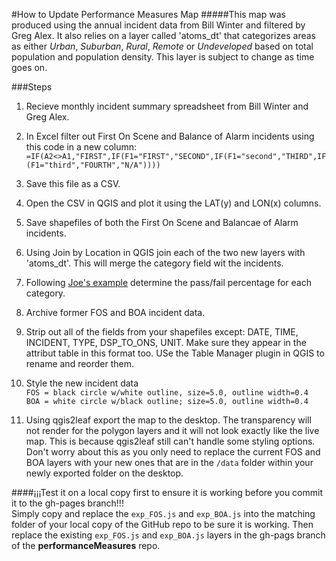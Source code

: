 #How to Update Performance Measures Map
#####This map was produced using the annual incident data from Bill Winter and filtered by Greg Alex.  It also relies on a layer called 'atoms_dt' that categorizes areas as either *Urban*, *Suburban*, *Rural*, *Remote* or *Undeveloped* based on total population and population density.  This layer is subject to change as time goes on.  

###Steps  
1.  Recieve monthly incident summary spreadsheet from Bill Winter and Greg Alex.  

2.  In Excel filter out First On Scene and Balance of Alarm incidents using this code in a new column:  
`=IF(A2<>A1,"FIRST",IF(F1="FIRST","SECOND",IF(F1="second","THIRD",IF(F1="third","FOURTH","N/A"))))`  

3.  Save this file as a CSV.  

4.  Open the CSV in QGIS and plot it using the LAT(y) and LON(x) columns.  

5.  Save shapefiles of both the First On Scene and Balancae of Alarm incidents.   

6.  Using Join by Location in QGIS join each of the two new layers with 'atoms_dt'.  This will merge the category field wit the incidents.  

7.  Following [Joe's example](https://gist.github.com/oeon/c3e67e745f78da4b2a11 "Strategic Plan GIS Notes") determine the pass/fail percentage for each category.  

8.  Archive former FOS and BOA incident data.  

9.  Strip out all of the fields from your shapefiles except: DATE, TIME, INCIDENT, TYPE, DSP_TO_ONS, UNIT.  Make sure they appear in the attribut table in this format too.  USe the Table Manager plugin in QGIS to rename and reorder them.  

10.  Style the new incident data    
`FOS = black circle w/white outline, size=5.0, outline width=0.4`   
`BOA = white circle w/black outline; size=5.0, outline width=0.4`  

11.  Using qgis2leaf export the map to the desktop.  The transparency will not render for the polygon layers and it will not look exactly like the live map.  This is because qgis2leaf still can't handle some styling options.  Don't worry about this as you only need to replace the current FOS and BOA layers with your new ones that are in the `/data` folder within your newly exported folder on the desktop.  

####¡¡¡Test it on a local copy first to ensure it is working before you commit it to the gh-pages branch!!!  
Simply copy and replace the `exp_FOS.js` and `exp_BOA.js` into the matching folder of your local copy of the GitHub repo to be sure it is working.  Then replace the existing `exp_FOS.js` and `exp_BOA.js` layers in the gh-pags branch of the **performanceMeasures** repo.
